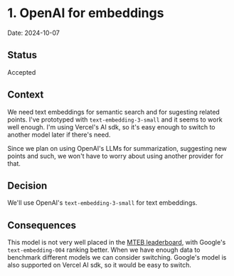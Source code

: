 # 1. OpenAI for embeddings

Date: 2024-10-07

## Status

Accepted

## Context

We need text embeddings for semantic search and for sugesting related points. I've prototyped with `text-embedding-3-small` and it seems to work well enough. I'm using Vercel's AI sdk, so it's easy enough to switch to another model later if there's need.

Since we plan on using OpenAI's LLMs for summarization, suggesting new points and such, we won't have to worry about using another provider for that.

## Decision

We'll use OpenAI's `text-embedding-3-small` for text embeddings.

## Consequences

This model is not very well placed in the [MTEB leaderboard](https://huggingface.co/spaces/mteb/leaderboard), with Google's `text-embedding-004` ranking better.
When we have enough data to benchmark different models we can consider switching. Google's model is also supported on Vercel AI sdk, so it would be easy to switch.
